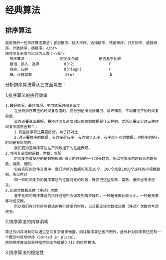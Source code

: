 # 经典算法
## 排序算法
    最常用的一些排序算法算法：冒泡排序、插入排序、选择排序、快速排序、归并排序、基数排序、计数排序、桶排序。</br>
    按时间复杂度可以分为三类：</br>
      排序算法                时间复杂度         是否基于比较
      冒泡、插入、选择           O(n2)               Y
      快排、归并                O(nlogn)            Y
      桶、计数基数               O(n)                N
 
分析排序算法需从三方面考虑：</br>

1.排序算法的执行效率
    
    1.最好情况、最坏情况、平均情况时间复杂度
        在分析排序算法的时间复杂度时，要分别给出最好情况、最坏情况、平均情况下的时间复杂度，
        此外还要说出最好、最坏时间复杂度对应的原始数据是什么样的。之所以要区分这三种时间复杂度原因有二：
        1.有些排序算法需要区分，为了好对比
        2.对于要排序的数据，有的接近有序，有的完全无序，有序度不同的数据，对排序的执行时间是有影响的，
        我们要知道排序算法在不同数据下的性能表现。
    2.时间复杂度的系数、常数、低阶
        时间复杂度反应的是数据规模n很大的时候的一个增长趋势，所以它表示的时候会忽略系数、常数、低阶。
        但在实际的软件开发中，我们排序的数据可能是10个、100个或者1000个这样的小规模数据，所以在对
        同一阶时间复杂的排序算法的性能对比的时候，就要把这些系数、常数、低阶也考虑进来。
    3.比较次数和交换（移动）次数
        基于比较的排序算法的执行过程中会涉及到两种操作，一种是元素比较大小，一种是元素移动或交换，
        所以我们在分析排序算法的执行效率的时候，已该把比较次数或交换（移动）次数也考虑进去。

2.排序算法的内存消耗

    算法的内存消耗可以通过空间复杂度来衡量，同样排序算法也不例外，此外针对排序算法还有一个概念叫原地排序（Sorted in place）。
    原地排序算法就是特指空间复杂度是O（1）的排序算法。
    
3.排序算法的稳定性
